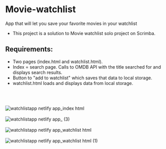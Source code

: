 # Movie-watchlist
App that will let you save your favorite movies in your watchlist
- This project is a solution to Movie watchlist solo project on Scrimba.

## Requirements:
- Two pages (index.html and watchlist.html).
- Index = search page. Calls to OMDB API with the title searched for and displays search results.
- Button to "add to watchlist" which saves that data to local storage.
- watchlist.html loads and displays data from local storage.
<br />
<br />


![watchlistapp netlify app_index html](https://github.com/kuzey4/Movie-watchlist/assets/114367493/c29f3e6e-a91a-4c0b-8487-46f094152c8a)
<br />
<br />
![watchlistapp netlify app_ (3)](https://github.com/kuzey4/Movie-watchlist/assets/114367493/3a4cc971-9419-4040-bf3b-3040a1646797)
<br />
<br />
![watchlistapp netlify app_watchlist html](https://github.com/kuzey4/Movie-watchlist/assets/114367493/fe3dd994-e9fd-41fa-834b-f21fac07abf5)
<br />
<br />
![watchlistapp netlify app_watchlist html (1)](https://github.com/kuzey4/Movie-watchlist/assets/114367493/f4a80427-525c-4912-bc4c-eca30b66ac89)
